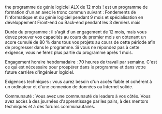the programme de génie logiciel ALX de 12 mois ! est un programme de formation d'un an avec le tronc commun suivant : Fondements de l'informatique et du génie logiciel pendant 9 mois et spécialisation en développement Front-end ou Back-end pendant les 3 derniers mois



Durée du programme : il s'agit d'un engagement de 12 mois, mais vous devez prouver vos capacités au cours du premier mois en obtenant un score cumulé de 80 % dans tous vos projets au cours de cette période afin de progresser dans le programme. Si vous ne répondez pas à cette exigence, vous ne ferez plus partie du programme après 1 mois.



Engagement horaire hebdomadaire : 70 heures de travail par semaine. C'est ce qui est nécessaire pour prospérer dans le programme et dans votre future carrière d'ingénieur logiciel.



Exigences techniques : vous aurez besoin d'un accès fiable et cohérent à un ordinateur et d'une connexion de données ou Internet solide.



Communauté : Vous avez une communauté de leaders à vos côtés. Vous avez accès à des journées d'apprentissage par les pairs, à des mentors techniques et à des forums communautaires.